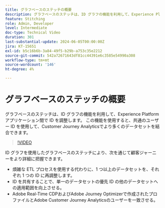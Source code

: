 ```yaml
---
title: グラフベースのステッチの概要
description: グラフベースのステッチは、ID グラフの機能を利用して、Experience Platform アプリケーション間で ID を調整します。 この機能を使用すると、共通のユーザー ID を使用して、Customer Journey Analyticsでより多くのデータセットを結合できます。
feature: Stitching
role: Admin, Developer
level: Intermediate
doc-type: Technical Video
duration: 301
last-substantial-update: 2024-06-05T00:00:00Z
jira: KT-15651
exl-id: b5c16b6b-3a84-49f5-b29b-a753c35e2212
source-git-commit: 542a72671643df81cc44391e6c3585e54990a308
workflow-type: tm+mt
source-wordcount: '146'
ht-degree: 4%

---
```


# グラフベースのステッチの概要

グラフベースのステッチは、ID グラフの機能を利用して、Experience Platform アプリケーション間で ID を調整します。 この機能を使用すると、共通のユーザー ID を使用して、Customer Journey Analyticsでより多くのデータセットを結合できます。

>[!VIDEO](https://video.tv.adobe.com/v/3429528/?learn=on)

ID グラフを使用したグラフベースのステッチにより、次を通じて顧客ジャーニーをより詳細に把握できます。

* 煩雑な ETL プロセスを使用する代わりに、1 つ以上のデータセットを、それぞれ 1 つの ID に再調整します。
* ID を共有することで、単一のデータセットの優先 ID の他のデータセットへの適用範囲を向上させる。
* Adobe Real-Time CDPおよびAdobe Journey Optimizerで作成されたプロファイルとAdobe Customer Journey Analyticsのユーザーを一致させる。
